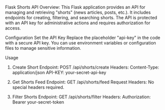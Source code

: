 Flask Shorts API
Overview:
This Flask application provides an API for managing and retrieving "shorts" (news articles, posts, etc.). It includes endpoints for creating, filtering, and searching shorts. The API is protected with an API key for administrative actions and requires authorization for access.

Configuration
Set the API Key
Replace the placeholder "api-key" in the code with a secure API key. You can use environment variables or configuration files to manage sensitive information.

Usage
1. Create Short
Endpoint: POST /api/shorts/create
Headers:
Content-Type: application/json
API-KEY: your-secret-api-key

2. Get Shorts Feed
Endpoint: GET /api/shorts/feed
Request Headers:
No special headers required.

3. Filter Shorts
Endpoint: GET /api/shorts/filter
Headers:
Authorization: Bearer your-secret-token

